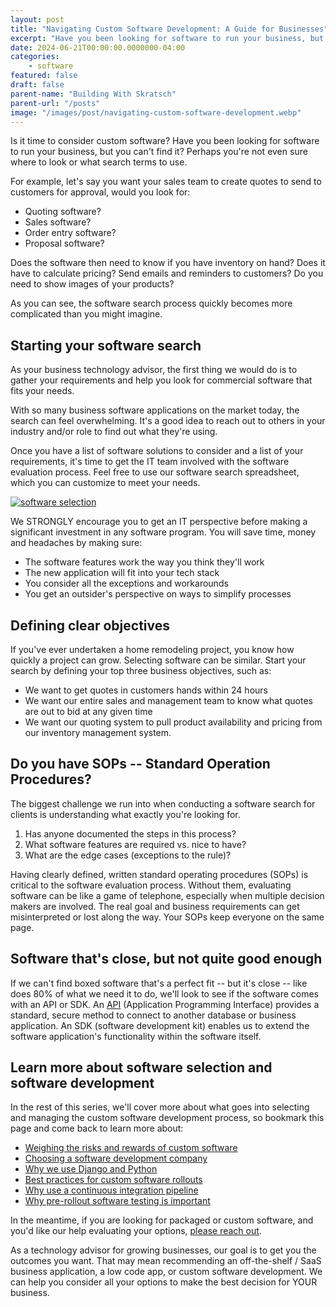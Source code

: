 ```yaml
---
layout: post
title: "Navigating Custom Software Development: A Guide for Businesses"
excerpt: "Have you been looking for software to run your business, but you can’t find it? Perhaps you’re not even sure where to look or what search terms to use."
date: 2024-06-21T00:00:00.0000000-04:00
categories:
    - software
featured: false
draft: false
parent-name: "Building With Skratsch"
parent-url: "/posts"
image: "/images/post/navigating-custom-software-development.webp"
---
```

Is it time to consider custom software? Have you been looking for
software to run your business, but you can't find it? Perhaps you're not
even sure where to look or what search terms to use.

For example, let's say you want your sales team to create quotes to send
to customers for approval, would you look for:

-   Quoting software?
-   Sales software?
-   Order entry software?
-   Proposal software?

Does the software then need to know if you have inventory on hand? Does
it have to calculate pricing? Send emails and reminders to customers? Do
you need to show images of your products?

As you can see, the software search process quickly becomes more
complicated than you might imagine.

## Starting your software search

As your business technology advisor, the first thing we would do is to
gather your requirements and help you look for commercial software that
fits your needs.

With so many business software applications on the market today, the
search can feel overwhelming. It's a good idea to reach out to others in
your industry and/or role to find out what they're using.

Once you have a list of software solutions to consider and a list of
your requirements, it's time to get the IT team involved with the
software evaluation process. Feel free to use our software search
spreadsheet, which you can customize to meet your needs.


[![software selection](/images/post/software-selection-CTA1.webp)](/assets/docs/Software-Evaluation-Scorecard.xlsx)


We STRONGLY encourage you to get an IT perspective before making a
significant investment in any software program. You will save time,
money and headaches by making sure:

-   The software features work the way you think they'll work
-   The new application will fit into your tech stack
-   You consider all the exceptions and workarounds
-   You get an outsider's perspective on ways to simplify processes

## Defining clear objectives

If you've ever undertaken a home remodeling project, you know how
quickly a project can grow. Selecting software can be similar. Start
your search by defining your top three business objectives, such as:

-   We want to get quotes in customers hands within 24 hours
-   We want our entire sales and management team to know what quotes are
    out to bid at any given time
-   We want our quoting system to pull product availability and pricing
    from our inventory management system.

## Do you have SOPs -- Standard Operation Procedures?

The biggest challenge we run into when conducting a software search for
clients is understanding what exactly you're looking for.

1.  Has anyone documented the steps in this process?
2.  What software features are required vs. nice to have?
3.  What are the edge cases (exceptions to the rule)?

Having clearly defined, written standard operating procedures (SOPs) is
critical to the software evaluation process. Without them, evaluating
software can be like a game of telephone, especially when multiple
decision makers are involved. The real goal and business requirements
can get misinterpreted or lost along the way. Your SOPs keep everyone on
the same page.

## Software that's close, but not quite good enough

If we can't find boxed software that's a perfect fit -- but it's close
-- like does 80% of what we need it to do, we'll look to see if the
software comes with an API or SDK. An
[API](/software/api-access-small-business-software) (Application Programming Interface) provides a
standard, secure method to connect to another database or business
application. An SDK (software development kit) enables us to extend the
software application's functionality within the software itself.

## Learn more about software selection and software development

In the rest of this series, we'll cover more about what goes into
selecting and managing the custom software development process, so
bookmark this page and come back to learn more about:

-   [Weighing the risks and rewards of custom     software](/software/custom-software-weighing-your-options)
-   [Choosing a software development     company](/software/choosing-a-software-development-company)
-   [Why we use Django and     Python](/software/django-and-python-software-development)
-   [Best practices for custom software     rollouts](/software/best-practices-for-custom-software-rollouts)
-   [Why use a continuous integration     pipeline](/software/rolling-out-custom-software-with-continuous-integration-pipeline)
-   [Why pre-rollout software testing is     important](/software/why-is-pre-rollout-software-testing-important)

In the meantime, if you are looking for packaged or custom software, and
you'd like our help evaluating your options, [please reach out](/contact).

As a technology advisor for growing businesses, our goal is to get you
the outcomes you want. That may mean recommending an off-the-shelf /
SaaS business application, a low code app, or custom software
development. We can help you consider all your options to make the best
decision for YOUR business.